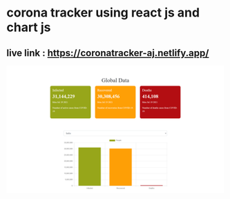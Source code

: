 # corona tracker using react js and chart js
## live link : https://coronatracker-aj.netlify.app/


![all text](https://github.com/atanu20/corona-tracker-using-react/blob/master/corona.png)
